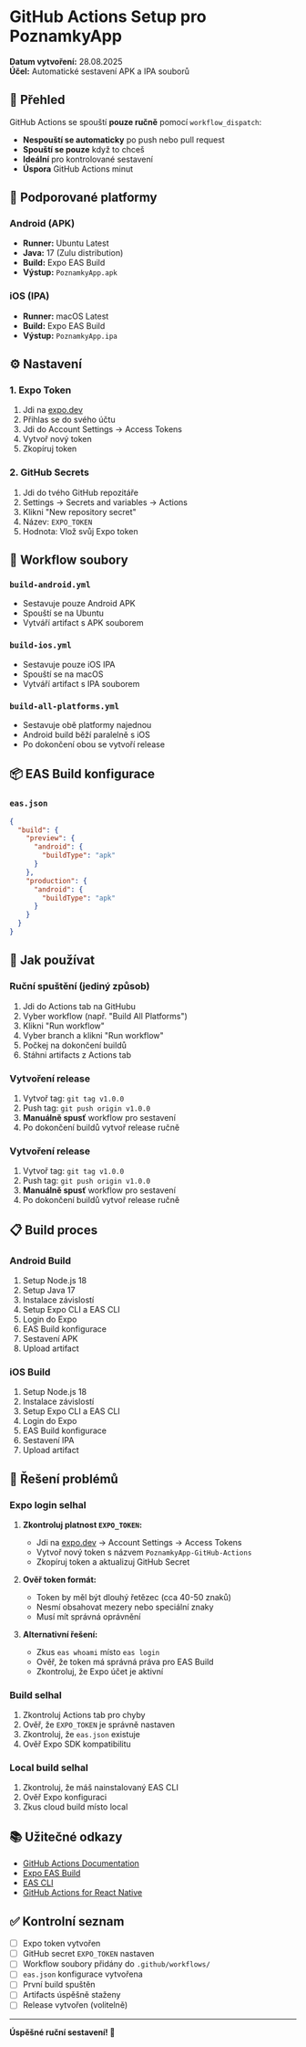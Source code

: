 # GitHub Actions Setup pro PoznamkyApp

**Datum vytvoření:** 28.08.2025  
**Účel:** Automatické sestavení APK a IPA souborů

## 🚀 Přehled

GitHub Actions se spouští **pouze ručně** pomocí `workflow_dispatch`:
- **Nespouští se automaticky** po push nebo pull request
- **Spouští se pouze** když to chceš
- **Ideální** pro kontrolované sestavení
- **Úspora** GitHub Actions minut

## 📱 Podporované platformy

### Android (APK)
- **Runner:** Ubuntu Latest
- **Java:** 17 (Zulu distribution)
- **Build:** Expo EAS Build
- **Výstup:** `PoznamkyApp.apk`

### iOS (IPA)
- **Runner:** macOS Latest
- **Build:** Expo EAS Build
- **Výstup:** `PoznamkyApp.ipa`

## ⚙️ Nastavení

### 1. Expo Token
1. Jdi na [expo.dev](https://expo.dev)
2. Přihlas se do svého účtu
3. Jdi do Account Settings → Access Tokens
4. Vytvoř nový token
5. Zkopíruj token

### 2. GitHub Secrets
1. Jdi do tvého GitHub repozitáře
2. Settings → Secrets and variables → Actions
3. Klikni "New repository secret"
4. Název: `EXPO_TOKEN`
5. Hodnota: Vlož svůj Expo token

## 🔄 Workflow soubory

### `build-android.yml`
- Sestavuje pouze Android APK
- Spouští se na Ubuntu
- Vytváří artifact s APK souborem

### `build-ios.yml`
- Sestavuje pouze iOS IPA
- Spouští se na macOS
- Vytváří artifact s IPA souborem

### `build-all-platforms.yml`
- Sestavuje obě platformy najednou
- Android build běží paralelně s iOS
- Po dokončení obou se vytvoří release

## 📦 EAS Build konfigurace

### `eas.json`
```json
{
  "build": {
    "preview": {
      "android": {
        "buildType": "apk"
      }
    },
    "production": {
      "android": {
        "buildType": "apk"
      }
    }
  }
}
```

## 🎯 Jak používat

### Ruční spuštění (jediný způsob)
1. Jdi do Actions tab na GitHubu
2. Vyber workflow (např. "Build All Platforms")
3. Klikni "Run workflow"
4. Vyber branch a klikni "Run workflow"
5. Počkej na dokončení buildů
6. Stáhni artifacts z Actions tab

### Vytvoření release
1. Vytvoř tag: `git tag v1.0.0`
2. Push tag: `git push origin v1.0.0`
3. **Manuálně spusť** workflow pro sestavení
4. Po dokončení buildů vytvoř release ručně

### Vytvoření release
1. Vytvoř tag: `git tag v1.0.0`
2. Push tag: `git push origin v1.0.0`
3. **Manuálně spusť** workflow pro sestavení
4. Po dokončení buildů vytvoř release ručně

## 📋 Build proces

### Android Build
1. Setup Node.js 18
2. Setup Java 17
3. Instalace závislostí
4. Setup Expo CLI a EAS CLI
5. Login do Expo
6. EAS Build konfigurace
7. Sestavení APK
8. Upload artifact

### iOS Build
1. Setup Node.js 18
2. Instalace závislostí
3. Setup Expo CLI a EAS CLI
4. Login do Expo
5. EAS Build konfigurace
6. Sestavení IPA
7. Upload artifact

## 🚨 Řešení problémů

### Expo login selhal
1. **Zkontroluj platnost `EXPO_TOKEN`:**
   - Jdi na [expo.dev](https://expo.dev) → Account Settings → Access Tokens
   - Vytvoř nový token s názvem `PoznamkyApp-GitHub-Actions`
   - Zkopíruj token a aktualizuj GitHub Secret

2. **Ověř token formát:**
   - Token by měl být dlouhý řetězec (cca 40-50 znaků)
   - Nesmí obsahovat mezery nebo speciální znaky
   - Musí mít správná oprávnění

3. **Alternativní řešení:**
   - Zkus `eas whoami` místo `eas login`
   - Ověř, že token má správná práva pro EAS Build
   - Zkontroluj, že Expo účet je aktivní

### Build selhal
1. Zkontroluj Actions tab pro chyby
2. Ověř, že `EXPO_TOKEN` je správně nastaven
3. Zkontroluj, že `eas.json` existuje
4. Ověř Expo SDK kompatibilitu

### Local build selhal
1. Zkontroluj, že máš nainstalovaný EAS CLI
2. Ověř Expo konfiguraci
3. Zkus cloud build místo local

## 📚 Užitečné odkazy

- [GitHub Actions Documentation](https://docs.github.com/en/actions)
- [Expo EAS Build](https://docs.expo.dev/build/introduction/)
- [EAS CLI](https://docs.expo.dev/eas-cli/)
- [GitHub Actions for React Native](https://github.com/marketplace?type=actions&query=react+native)

## ✅ Kontrolní seznam

- [ ] Expo token vytvořen
- [ ] GitHub secret `EXPO_TOKEN` nastaven
- [ ] Workflow soubory přidány do `.github/workflows/`
- [ ] `eas.json` konfigurace vytvořena
- [ ] První build spuštěn
- [ ] Artifacts úspěšně staženy
- [ ] Release vytvořen (volitelně)

---

**Úspěšné ruční sestavení! 🎉**
